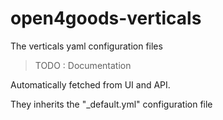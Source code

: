 # open4goods-verticals
The verticals yaml configuration files

> TODO : Documentation

Automatically fetched from UI and API. 


They inherits the "_default.yml" configuration file
